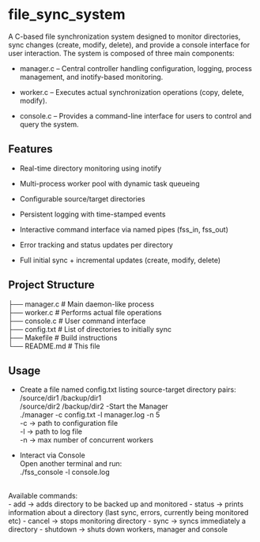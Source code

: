 # file_sync_system

A C-based file synchronization system designed to monitor directories, sync changes (create, modify, delete), and provide a console interface for user interaction. The system is composed of three main components:
- manager.c – Central controller handling configuration, logging, process management, and inotify-based monitoring.

- worker.c – Executes actual synchronization operations (copy, delete, modify).

- console.c – Provides a command-line interface for users to control and query the system.

## Features
- Real-time directory monitoring using inotify

- Multi-process worker pool with dynamic task queueing

- Configurable source/target directories

- Persistent logging with time-stamped events

- Interactive command interface via named pipes (fss_in, fss_out)

- Error tracking and status updates per directory

- Full initial sync + incremental updates (create, modify, delete)

## Project Structure

├── manager.c    # Main daemon-like process <br>
├── worker.c     # Performs actual file operations <br>
├── console.c    # User command interface <br>
├── config.txt   # List of directories to initially sync <br>
├── Makefile     # Build instructions <br>
└── README.md    # This file <br>

## Usage 
- Create a file named config.txt listing source-target directory pairs: <br>
/source/dir1 /backup/dir1 <br>
/source/dir2 /backup/dir2
-Start the Manager <br> 
./manager -c config.txt -l manager.log -n 5 <br> 
  -c → path to configuration file <br>
  -l → path to log file <br>
  -n → max number of concurrent workers <br>

- Interact via Console <br>
Open another terminal and run: <br>
./fss_console -l console.log
<br>
Available commands: <br>
  - add <source> <target> -> adds directory to be backed up and monitored
  - status <directory> -> prints information about a directory (last sync, errors, currently being monitored etc)
  - cancel <source> -> stops monitoring directory
  - sync <directory> -> syncs immediately a directory
  - shutdown -> shuts down workers, manager and console

